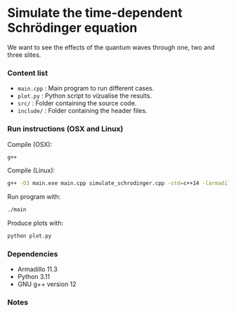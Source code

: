# Simulate the time-dependent Schrödinger equation
We want to see the effects of the quantum waves through one, two and three slites.

### Content list
- `main.cpp` : Main program to run different cases.
- `plot.py` : Python script to vizualise the results.
- `src/` : Folder containing the source code.
- `include/` : Folder containing the header files.

### Run instructions (OSX and Linux)
Compile (OSX):
```sh
g++
```

Compile (Linux):
```sh
g++ -O3 main.exe main.cpp simulate_schrodinger.cpp -std=c++14 -larmadillo Run: ./main.exe
```

Run program with:
```sh
./main
```

Produce plots with:
```sh
python plot.py
```

### Dependencies
- Armadillo 11.3
- Python 3.11
- GNU g++ version 12

### Notes

